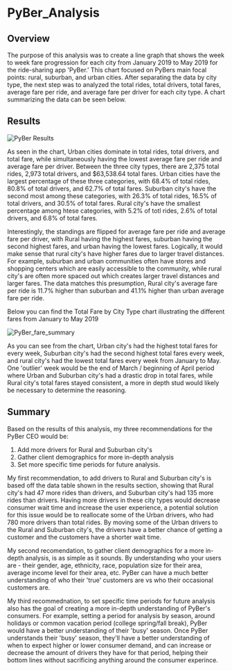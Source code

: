 # PyBer_Analysis

## Overview 
The purpose of this analysis was to create a line graph that shows the week to week fare progression for each city from January 2019 to May 2019 for the ride-sharing app 'PyBer.' This chart focused on PyBers main focal points: rural, suburban, and urban cities. After separating the data by city type, the next step was to analyzed the total rides, total drivers, total fares, average fare per ride, and average fare per driver for each city type. A chart summarizing the data can be seen below.

## Results

![PyBer Results](https://user-images.githubusercontent.com/95371617/151098085-a9e0451b-c848-4589-b865-d1562bd88cef.png)

As seen in the chart, Urban cities dominate in total rides, total drivers, and total fare, while simultaneously having the lowest average fare per ride and average fare per driver. Between the three city types, there are 2,375 total rides, 2,973 total drivers, and $63,538.64 total fares. Urban cities have the largest percentage of these three categories, with 68.4% of total rides, 80.8% of total drivers, and 62.7% of total fares. Suburban city's have the second most among these categories, with 26.3% of total rides, 16.5% of total drivers, and 30.5% of total fares. Rural city's have the smallest percentage among htese categories, with 5.2% of totl rides, 2.6% of total drivers, and 6.8% of total fares.

Interestingly, the standings are flipped for average fare per ride and average fare per driver, with Rural having the highest fares, suburban having the second highest fares, and urban having the lowest fares. Logically, it would make sense that rural city's have higher fares due to larger travel distances. For example, suburban and urban communities often have stores and shopping centers which are easily accessible to the community, while rural city's are often more spaced out which creates larger travel distances and larger fares. The data matches this presumption, Rural city's average fare per ride is 11.7% higher than suburban and 41.1% higher than urban average fare per ride.

Below you can find the Total Fare by City Type chart illustrating the different fares from January to May 2019

![PyBer_fare_summary](https://user-images.githubusercontent.com/95371617/151099908-9c2916f8-b09e-432a-af5a-bbdf6a0a29dc.png)

As you can see from the chart, Urban city's had the highest total fares for every week, Suburban city's had the second highest total fares every week, and rural city's had the lowest total fares every week from January to May. One 'outlier' week would be the end of March / beginning of April period where Urban and Suburban city's had a drastic drop in total fares, while Rural city's total fares stayed consistent, a more in depth stud would likely be necessary to determine the reasoning.

## Summary
Based on the results of this analysis, my three recommendations for the PyBer CEO would be:
1. Add more drivers for Rural and Suburban city's 
2. Gather client demographics for more in-depth analysis
3. Set more specific time periods for future analysis.

My first recommendation, to add drivers to Rural and Suburban city's is based off the data table shown in the results section, showing that Rural city's had 47 more rides than drivers, and Suburban city's had 135 more rides than drivers. Having more drivers in these city types would decrease consumer wait time and increase the user experience, a potential solution for this issue would be to reallocate some of the Urban drivers, who had 780 more drivers than total rides. By moving some of the Urban drivers to the Rural and Suburban city's, the drivers have a better chance of getting a customer and the customers have a shorter wait time.

My second recomendation, to gather client demographics for a more in-depth analysis, is as simple as it sounds. By understanding who your users are - their gender, age, ethnicity, race, population size for their area, average income level for their area, etc. PyBer can have a much better understanding of who their 'true' customers are vs who their occasional customers are.

My third recommednation, to set specific time periods for future analysis also has the goal of creating a more in-depth understanding of PyBer's consumers. For example, setting a period for analysis by season, around holidays or common vacation period (college spring/fall break), PyBer would have a better understanding of their 'busy' season. Once PyBer understands their 'busy' season, they'll have a better understanding of when to expect higher or lower consumer demand, and can increase or decrease the amount of drivers they have for that period, helping their bottom lines without sacrificing anything around the consumer experince. 
